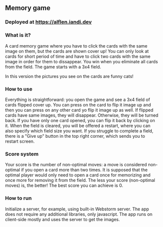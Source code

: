 ## Memory game

### Deployed at https://alflen.iandi.dev

### What is it?

A card memory game where you have to click the cards with the same image on them, but the cards are shown cover up! You can only look at cards for short period of time and have to click two cards with the same image
in order for them to dissappear. You win when you eliminate all cards from the field. The game starts with a 3x4 field.

In this version the pictures you see on the cards are funny cats!

### How to use

Everything is straightforward: you open the game and see a 3x4 field of cards flipped cover up. You can press on the card to flip it image up and then you can press on any other card yo flip it image up as well.
If flipped cards have same images, they will disappear. Otherwise, they will be turned back. If you have only one card opened, you can flip it back by clicking on it. When the field is cleared, you will be
offered a restart, where you can also specify which field size you want. If you struggle to complete a field, there is a "Give up" button in the top right corner, which sends you to restart screen.

### Score system

Your score is the number of non-optimal moves: a move is considered non-optimal if you open a card more than two times. It is supposed that the optimal player would only need to open a card once for memorizing and
once more for removing it from the field. The less your score (non-optimal moves) is, the better! The best score you can achieve is 0.

### How to run

Initialize a server, for example, using built-in Webstorm server. The app does not require any additional libraries, only javascript. The app runs on client-side mostly and uses the server to get the images.

